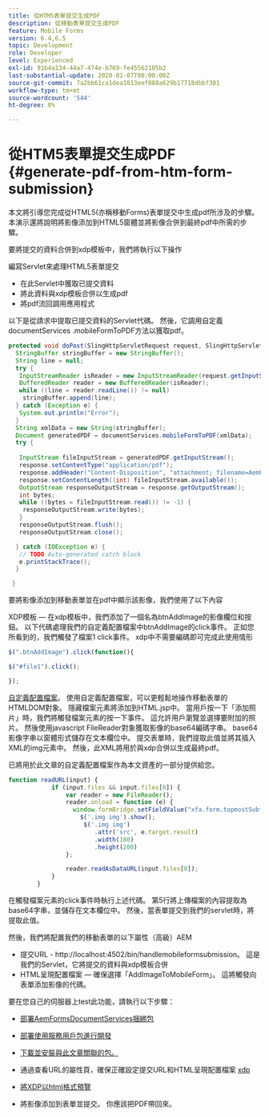 ```yaml
---
title: 從HTM5表單提交生成PDF
description: 從移動表單提交生成PDF
feature: Mobile Forms
version: 6.4,6.5
topic: Development
role: Developer
level: Experienced
exl-id: 91b4a134-44a7-474e-b769-fe45562105b2
last-substantial-update: 2020-01-07T00:00:00Z
source-git-commit: 7a2bb61ca1dea1013eef088a629b17718dbbf381
workflow-type: tm+mt
source-wordcount: '544'
ht-degree: 0%

---
```


# 從HTM5表單提交生成PDF {#generate-pdf-from-htm-form-submission}

本文將引導您完成從HTML5(亦稱移動Forms)表單提交中生成pdf所涉及的步驟。 本演示還將說明將影像添加到HTML5窗體並將影像合併到最終pdf中所需的步驟。


要將提交的資料合併到xdp模板中，我們將執行以下操作

編寫Servlet來處理HTML5表單提交

* 在此Servlet中獲取已提交資料
* 將此資料與xdp模板合併以生成pdf
* 將pdf流回調用應用程式

以下是從請求中提取已提交資料的Servlet代碼。 然後，它調用自定義documentServices .mobileFormToPDF方法以獲取pdf。

```java
protected void doPost(SlingHttpServletRequest request, SlingHttpServletResponse response) {
  StringBuffer stringBuffer = new StringBuffer();
  String line = null;
  try {
   InputStreamReader isReader = new InputStreamReader(request.getInputStream(), "UTF-8");
   BufferedReader reader = new BufferedReader(isReader);
   while ((line = reader.readLine()) != null)
    stringBuffer.append(line);
  } catch (Exception e) {
   System.out.println("Error");
  }
  String xmlData = new String(stringBuffer);
  Document generatedPDF = documentServices.mobileFormToPDF(xmlData);
  try {
   
   InputStream fileInputStream = generatedPDF.getInputStream();
   response.setContentType("application/pdf");
   response.addHeader("Content-Disposition", "attachment; filename=AemFormsRocks.pdf");
   response.setContentLength((int) fileInputStream.available());
   OutputStream responseOutputStream = response.getOutputStream();
   int bytes;
   while ((bytes = fileInputStream.read()) != -1) {
    responseOutputStream.write(bytes);
   }
   responseOutputStream.flush();
   responseOutputStream.close();

  } catch (IOException e) {
   // TODO Auto-generated catch block
   e.printStackTrace();
  }

 }
```

要將影像添加到移動表單並在pdf中顯示該影像，我們使用了以下內容

XDP模板 — 在xdp模板中，我們添加了一個名為btnAddImage的影像欄位和按鈕。 以下代碼處理我們的自定義配置檔案中btnAddImage的click事件。 正如您所看到的，我們觸發了檔案1 click事件。 xdp中不需要編碼即可完成此使用情形

```javascript
$(".btnAddImage").click(function(){

$("#file1").click();

});
```

[自定義配置檔案](https://helpx.adobe.com/livecycle/help/mobile-forms/creating-profile.html#CreatingCustomProfiles)。 使用自定義配置檔案，可以更輕鬆地操作移動表單的HTMLDOM對象。 隱藏檔案元素將添加到HTML.jsp中。 當用戶按一下「添加照片」時，我們將觸發檔案元素的按一下事件。 這允許用戶瀏覽並選擇要附加的照片。 然後使用javascript FileReader對象獲取影像的base64編碼字串。 base64影像字串以窗體形式儲存在文本欄位中。 提交表單時，我們提取此值並將其插入XML的img元素中。 然後，此XML將用於與xdp合併以生成最終pdf。

已將用於此文章的自定義配置檔案作為本文資產的一部分提供給您。

```javascript
function readURL(input) {
            if (input.files && input.files[0]) {
                var reader = new FileReader();
                reader.onload = function (e) {
                  window.formBridge.setFieldValue("xfa.form.topmostSubform.Page1.base64image",reader.result);
                    $('.img img').show();
                     $('.img img')
                        .attr('src', e.target.result)
                        .width(180)
                        .height(200)
                };

                reader.readAsDataURL(input.files[0]);
            }
        }
```

在觸發檔案元素的click事件時執行上述代碼。 第5行將上傳檔案的內容提取為base64字串，並儲存在文本欄位中。 然後，當表單提交到我們的servlet時，將提取此值。

然後，我們將配置我們的移動表單的以下屬性（高級）AEM

* 提交URL - http://localhost:4502/bin/handlemobileformsubmission。 這是我們的Servlet，它將提交的資料與xdp模板合併
* HTML呈現配置檔案 — 確保選擇「AddImageToMobileForm」。 這將觸發向表單添加影像的代碼。

要在您自己的伺服器上test此功能，請執行以下步驟：

* [部署AemFormsDocumentServices捆綁包](/help/forms/assets/common-osgi-bundles/AEMFormsDocumentServices.core-1.0-SNAPSHOT.jar)

* [部署使用服務用戶包進行開發](/help/forms/assets/common-osgi-bundles/DevelopingWithServiceUser.jar)

* [下載並安裝與此文章關聯的包。](assets/pdf-from-mobile-form-submission.zip)

* 通過查看URL的屬性頁，確保正確設定提交URL和HTML呈現配置檔案  [xdp](http://localhost:4502/libs/fd/fm/gui/content/forms/formmetadataeditor.html/content/dam/formsanddocuments/schengen.xdp)

* [將XDP以html格式預覽](http://localhost:4502/content/dam/formsanddocuments/schengen.xdp/jcr:content)

* 將影像添加到表單並提交。 你應該把PDF帶回來。
